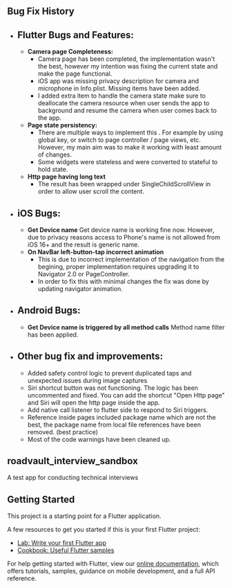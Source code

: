 ## Bug Fix History

 - **Flutter Bugs and Features**:
	 - 
	 - **Camera page Completeness:** 
		 - Camera page has been completed, the implementation wasn't the best, however my intention was fixing the current state and make the page functional.
		 - iOS app was missing privacy description for camera and microphone in Info.plist. Missing items have been added.
		 - I added extra item to handle the camera state make sure to deallocate the camera resource when user sends the app to background and resume the camera when user comes back to the app.
	 - **Page state persistency:**
		 - There are multiple ways to implement this . For example by using global key, or switch to page controller / page views, etc. However, my main aim was to make it working with least amount of changes.
		 - Some widgets were stateless and were converted to stateful to hold state.
	 - **Http page having long text**
		 - The result has been wrapped under SingleChildScrollView in order to allow user scroll the content.
		
 - **iOS Bugs**:
	 - 
	  - **Get Device name**
		  Get device name is working fine now. However, due to privacy reasons access to Phone's name is not allowed from iOS 16+ and the result is generic name.
	- **On NavBar left-button-tap incorrect animation**
		- This is due to incorrect implementation of the navigation from the begining, proper implementation requires upgrading it to Navigator 2.0 or PageController. 
		 - In order to fix this with minimal changes the fix was done by updating navigator animation.

 - **Android Bugs**:
	 - 
	  - **Get Device name is triggered by all method calls**
		  Method name filter has been applied.

 - **Other bug fix and improvements**:
	 - 
	 - Added safety control logic to prevent duplicated taps and unexpected issues during image captures
	 -	Siri shortcut button was not functioning. The logic has been uncommented and fixed. You can add the shortcut "Open Http page" and Siri will open the http page inside the app.
	 - Add native call listener to flutter side to respond to Siri triggers.
	 - Reference inside pages included package name which are not the best, the package name from local file references have been removed. (best practice)
	 - Most of the code warnings have been cleaned up.




## roadvault_interview_sandbox

A test app for conducting technical interviews

## Getting Started

This project is a starting point for a Flutter application.

A few resources to get you started if this is your first Flutter project:

- [Lab: Write your first Flutter app](https://flutter.dev/docs/get-started/codelab)
- [Cookbook: Useful Flutter samples](https://flutter.dev/docs/cookbook)

For help getting started with Flutter, view our
[online documentation](https://flutter.dev/docs), which offers tutorials,
samples, guidance on mobile development, and a full API reference.